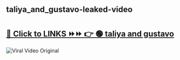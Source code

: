 
 ## taliya_and_gustavo-leaked-video 

# <h2><a href="https://clipsfans.com/taliya_and_gustavo&ref=git">🔗 Click to LINKS ⏩⏩ 👉 🟢 taliya and gustavo </a></h2>

<a href="https://clipsfans.com/taliya_and_gustavo&ref=git" rel="nofollow" data-target="animated-image.originalLink"><img src="https://i.ibb.co.com/xMMVF88/686577567.gif" alt="Viral Video Original" style="max-width: 100%; display: inline-block;" data-target="animated-image.originalImage"></a>
